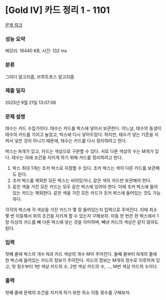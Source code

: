 # [Gold IV] 카드 정리 1 - 1101 

[문제 링크](https://www.acmicpc.net/problem/1101) 

### 성능 요약

메모리: 16440 KB, 시간: 132 ms

### 분류

그리디 알고리즘, 브루트포스 알고리즘

### 제출 일자

2025년 9월 21일 13:07:06

### 문제 설명

<p>태수는 카드 수집가이다. 태수는 카드를 박스에 넣어서 보관한다. 어느날, 태수의 동생이 태수의 카드를 가지고 놀았고, 박스에 다시 넣어두었다. 하지만, 태수가 넣는 기준을 지켜서 넣은 것이 아니기 때문에, 태수는 카드를 다시 정리하려고 한다.</p>

<p>박스는 N개가 있고, 카드는 색상으로 구분할 수 있다. 서로 다른 색상의 수는 M개가 있다. 태수는 아래 조건을 지키게 하기 위해 카드를 정리하려고 한다.</p>

<ol>
	<li>박스 최대 1개는 조커 박스로 지정할 수 있다. 조커 박스는 색이 다른 카드를 보관해도 된다. </li>
	<li>조커 박스를 제외한 모든 박스는 비어있거나, 같은 색의 카드만 보관해야 한다.</li>
	<li>같은 색을 가진 모든 카드는 모두 같은 박스에 있어야 한다. 이때 조커 박스에 들어있는 카드는 제외한다. 같은 색을 가진 모든 카드가 조커 박스에 들어있는 것도 가능하다.</li>
</ol>

<p>각각의 박스에 각 색상을 가진 카드가 몇 장 들어있는지 입력으로 주어진다. 이때 최소 몇 번 이동해서 위의 조건을 지키게 할 수 있는지 구해보자. 이동 한 번은 한 박스에서 1장 이상의 카드를 빼 다른 박스에 넣는 것을 의미하며, 빼낸 카드의 색상은 같지 않아도 된다.</p>

### 입력 

 <p>첫째 줄에 박스의 개수 N과 카드 색상의 개수 M이 주어진다. 둘째 줄부터 N개의 줄에 한 박스에 들어있는 카드의 정보가 주어진다. 카드의 정보는 M개의 정수로 이루어져 있고, 첫 정수부터 1번 색상 카드의 수, 2번 색상 카드의 수, ..., M번 색상 카드의 수이다.</p>

### 출력 

 <p>첫째 줄에 문제의 조건을 지키게 하기 위한 최소 이동 횟수를 구해보자.</p>

